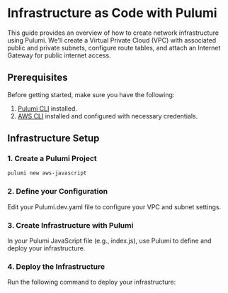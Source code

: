 # Infrastructure as Code with Pulumi

This guide provides an overview of how to create network infrastructure using Pulumi. We'll create a Virtual Private Cloud (VPC) with associated public and private subnets, configure route tables, and attach an Internet Gateway for public internet access.

## Prerequisites

Before getting started, make sure you have the following:

1. [Pulumi CLI](https://www.pulumi.com/docs/get-started/install/) installed.
2. [AWS CLI](https://aws.amazon.com/cli/) installed and configured with necessary credentials.

## Infrastructure Setup

### 1. Create a Pulumi Project

```bash
pulumi new aws-javascript
```


### 2. Define your Configuration
Edit your Pulumi.dev.yaml file to configure your VPC and subnet settings.

### 3. Create Infrastructure with Pulumi
In your Pulumi JavaScript file (e.g., index.js), use Pulumi to define and deploy your infrastructure. 

### 4. Deploy the Infrastructure
Run the following command to deploy your infrastructure: